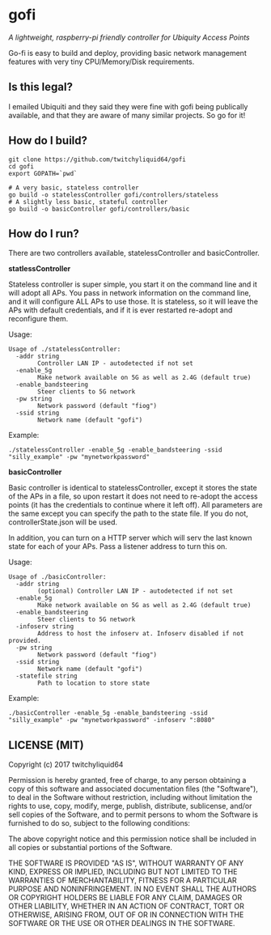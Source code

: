 gofi
============

*A lightweight, raspberry-pi friendly controller for Ubiquity Access Points*

Go-fi is easy to build and deploy, providing basic network management
features with very tiny CPU/Memory/Disk requirements.


Is this legal?
--------------

I emailed Ubiquiti and they said they were fine with gofi being publically available, and that they are aware of many similar projects. So go for it!


How do I build?
----------------

```shell
git clone https://github.com/twitchyliquid64/gofi
cd gofi
export GOPATH=`pwd`

# A very basic, stateless controller
go build -o statelessController gofi/controllers/stateless
# A slightly less basic, stateful controller
go build -o basicController gofi/controllers/basic
```

How do I run?
---------------

There are two controllers available, statelessController and basicController.

**statlessController**

Stateless controller is super simple, you start it on the command line and it will adopt all APs. You pass in network information on the command line, and it
will configure ALL APs to use those. It is stateless, so it will leave the APs with default credentials, and if it is ever restarted re-adopt and reconfigure them.

Usage:

```
Usage of ./statelessController:
  -addr string
    	Controller LAN IP - autodetected if not set
  -enable_5g
    	Make network available on 5G as well as 2.4G (default true)
  -enable_bandsteering
    	Steer clients to 5G network
  -pw string
    	Network password (default "fiog")
  -ssid string
    	Network name (default "gofi")
```

Example:

```./statelessController -enable_5g -enable_bandsteering -ssid "silly_example" -pw "mynetworkpassword"```

**basicController**

Basic controller is identical to statelessController, except it stores the state of the APs in a file, so upon restart it does not need to re-adopt the
access points (it has the credentials to continue where it left off). All parameters are the same except you can specify the path to the state file.
If you do not, controllerState.json will be used.

In addition, you can turn on a HTTP server which will serv the last known state for each of your APs. Pass a listener address to turn this on.


Usage:

```
Usage of ./basicController:
  -addr string
    	(optional) Controller LAN IP - autodetected if not set
  -enable_5g
    	Make network available on 5G as well as 2.4G (default true)
  -enable_bandsteering
    	Steer clients to 5G network
  -infoserv string
    	Address to host the infoserv at. Infoserv disabled if not provided.
  -pw string
    	Network password (default "fiog")
  -ssid string
    	Network name (default "gofi")
  -statefile string
    	Path to location to store state
```

Example:

```./basicController -enable_5g -enable_bandsteering -ssid "silly_example" -pw "mynetworkpassword" -infoserv ":8080"```


LICENSE (MIT)
--------------

Copyright (c) 2017 twitchyliquid64

Permission is hereby granted, free of charge, to any person obtaining a copy
of this software and associated documentation files (the "Software"), to deal
in the Software without restriction, including without limitation the rights
to use, copy, modify, merge, publish, distribute, sublicense, and/or sell
copies of the Software, and to permit persons to whom the Software is
furnished to do so, subject to the following conditions:

The above copyright notice and this permission notice shall be included in all
copies or substantial portions of the Software.

THE SOFTWARE IS PROVIDED "AS IS", WITHOUT WARRANTY OF ANY KIND, EXPRESS OR
IMPLIED, INCLUDING BUT NOT LIMITED TO THE WARRANTIES OF MERCHANTABILITY,
FITNESS FOR A PARTICULAR PURPOSE AND NONINFRINGEMENT. IN NO EVENT SHALL THE
AUTHORS OR COPYRIGHT HOLDERS BE LIABLE FOR ANY CLAIM, DAMAGES OR OTHER
LIABILITY, WHETHER IN AN ACTION OF CONTRACT, TORT OR OTHERWISE, ARISING FROM,
OUT OF OR IN CONNECTION WITH THE SOFTWARE OR THE USE OR OTHER DEALINGS IN THE
SOFTWARE.
